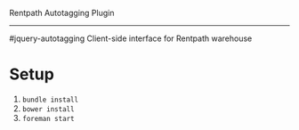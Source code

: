 Rentpath Autotagging Plugin
___________________________
#jquery-autotagging
Client-side interface for Rentpath warehouse

# Setup

1. `bundle install`
2. `bower install`
3. `foreman start`

